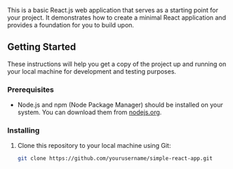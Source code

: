 This is a basic React.js web application that serves as a starting point for your project. It demonstrates how to create a minimal React application and provides a foundation for you to build upon.

## Getting Started

These instructions will help you get a copy of the project up and running on your local machine for development and testing purposes.

### Prerequisites

- Node.js and npm (Node Package Manager) should be installed on your system. You can download them from [nodejs.org](https://nodejs.org/).

### Installing

1. Clone this repository to your local machine using Git:

   ```bash
   git clone https://github.com/yourusername/simple-react-app.git